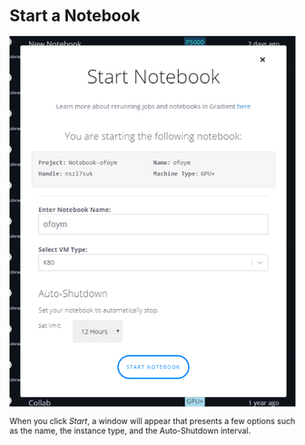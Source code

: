 # Start a Notebook

![](../../.gitbook/assets/image%20%2810%29.png)

When you click _Start_, a window will appear that presents a few options such as the name, the instance type, and the Auto-Shutdown interval.  

